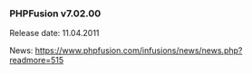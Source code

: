 ### PHPFusion v7.02.00
Release date: 11.04.2011

News: https://www.phpfusion.com/infusions/news/news.php?readmore=515
